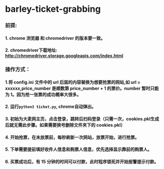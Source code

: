 <!--
 * @Author: zhaoyang.liang
 * @Github: https://github.com/LzyRapx
 * @Date: 2019-10-30 22:24:47
 -->
# barley-ticket-grabbing

### 前提: 
#### 1. chrome 浏览器 和 chromedriver 的版本要一致。
#### 2. chromedriver下载地址: http://chromedriver.storage.googleapis.com/index.html
### 操作方式：
#### 1.将 config.ini 文件中的 url 后面的内容替换为想要抢票的网站,如 url = xxxxxx,price_number 是顺数第 price_number + 1 的票价。number 暂时只能为 1。因为抢一张票的成功概率大很多。

#### 2. 运行```python3 ticket.py```, chrome自动弹出。

#### 3. 初始为大麦网主页，点击登录，跳转后扫码登录（只需一次，cookies.pkl生成后就无需此步骤。如果需要换号删除文件夹下的 cookies.pkl）

#### 4. 开始抢票，在未放票前，每秒刷新一次网站，放票开始，进行抢票。

#### 5. 下单需要提前填好收件人信息和购票人信息，优先选择显示靠前的购票人。

#### 6. 买票成功后，有 15 分钟的时间可以付款，此时程序锁死并开始报警提示付款。

